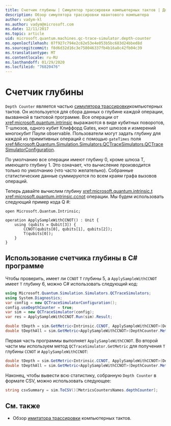 ```yaml
---
title: Счетчик глубины | Симулятор трассировки компьютерных тактов | Документация Майкрософт
description: Обзор симулятора трассировки квантового компьютера
author: vadym-kl
ms.author: vadym@microsoft.com
ms.date: 12/11/2017
ms.topic: article
uid: microsoft.quantum.machines.qc-trace-simulator.depth-counter
ms.openlocfilehash: 07f927c794e2c62e53e4e053b5bc683d24bbed8d
ms.sourcegitcommit: f8d6d32d16c3e758046337fb4b16a8c42fb04c39
ms.translationtype: MT
ms.contentlocale: ru-RU
ms.lasthandoff: 01/29/2020
ms.locfileid: "76820476"
---
```

# <a name="depth-counter"></a>Счетчик глубины

`Depth Counter` является частью [симулятора трассировки](xref:microsoft.quantum.machines.qc-trace-simulator.intro)компьютерных тактов.
Он используется для сбора данных о глубине каждой операции, вызванной в тактовой программе. Все операции от <xref:microsoft.quantum.intrinsic> выражаются в виде кубитных поворотов, T-шлюзов, одного кубит Клиффорд Gates, кнот шлюзов и измерений многокубит Паули observable. Пользователи могут задать глубину для каждой из примитивных операций с помощью `gateTimes` поля <xref:Microsoft.Quantum.Simulation.Simulators.QCTraceSimulators.QCTraceSimulatorConfiguration>.

По умолчанию все операции имеют глубину 0, кроме шлюза T, имеющего глубину 1. Это означает, что вычисление производится только по умолчанию (что часто желательно). Собранные статистические данные суммируются по всем краям графа вызовов операций. 

Теперь давайте вычислим глубину <xref:microsoft.quantum.intrinsic.t> <xref:microsoft.quantum.intrinsic.ccnot> операции. Мы будем использовать следующий пример кода Q #:

```qsharp
open Microsoft.Quantum.Intrinsic;

operation ApplySampleWithCCNOT() : Unit {
    using (qubits = Qubit[3]) {
        CCNOT(qubits[0], qubits[1], qubits[2]);
        T(qubits[0]);
    }
}
```

## <a name="using-depth-counter-within-a-c-program"></a>Использование счетчика глубины в C# программе

Чтобы проверить, имеет ли `CCNOT` `T` глубины 5, а `ApplySampleWithCCNOT` имеет `T` глубину 6, можно C# использовать следующий код:

```csharp 
using Microsoft.Quantum.Simulation.Simulators.QCTraceSimulators;
using System.Diagnostics;
var config = new QCTraceSimulatorConfiguration();
config.useDepthCounter = true;
var sim = new QCTraceSimulator(config);
var res = ApplySampleWithCCNOT.Run(sim).Result;

double tDepth = sim.GetMetric<Intrinsic.CCNOT, ApplySampleWithCCNOT>(DepthCounter.Metrics.Depth);
double tDepthAll = sim.GetMetric<ApplySampleWithCCNOT>(DepthCounter.Metrics.Depth);
```

Первая часть программы выполняет `ApplySampleWithCCNOT`. Во второй части мы используем метод `QCTraceSimulator.GetMetric` для получения `T` глубины `CCNOT` и `ApplySampleWithCCNOT`: 

```csharp
double tDepth = sim.GetMetric<Intrinsic.CCNOT, ApplySampleWithCCNOT>(DepthCounter.Metrics.Depth);
double tDepthAll = sim.GetMetric<ApplySampleWithCCNOT>(DepthCounter.Metrics.Depth);
```

Наконец, чтобы вывести всю статистику, собранную `Depth Counter` в формате CSV, можно использовать следующее:
```csharp
string csvSummary = sim.ToCSV()[MetricsCountersNames.depthCounter];
```

## <a name="see-also"></a>См. также ##

- Обзор [имитатора трассировки](xref:microsoft.quantum.machines.qc-trace-simulator.intro) компьютерных тактов.

